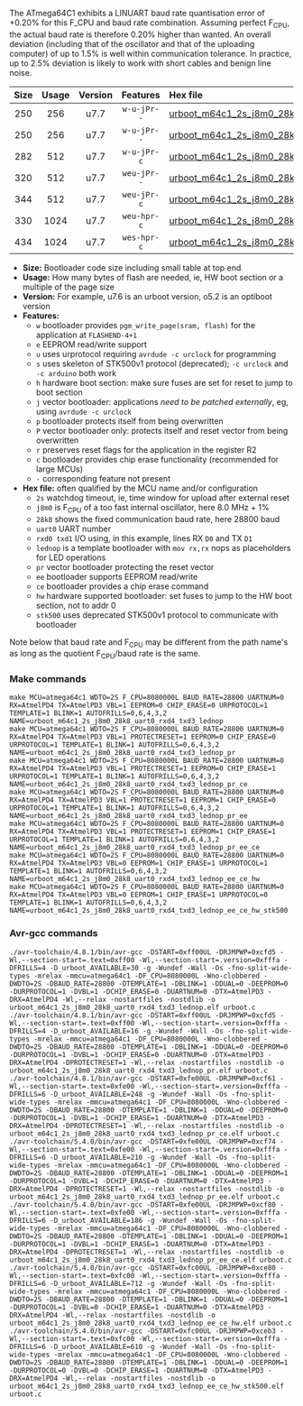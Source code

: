 The ATmega64C1 exhibits a LINUART baud rate quantisation error of +0.20% for this F_CPU and baud rate combination. Assuming perfect F<sub>CPU</sub>, the actual baud rate is therefore 0.20% higher than wanted. An overall deviation (including that of the oscillator and that of the uploading computer) of up to 1.5% is well within communication tolerance. In practice, up to 2.5% deviation is likely to work with short cables and benign line noise.

|Size|Usage|Version|Features|Hex file|
|:-:|:-:|:-:|:-:|:--|
|250|256|u7.7|`w-u-jPr--`|[urboot_m64c1_2s_j8m0_28k8_uart0_rxd4_txd3_lednop.hex](https://raw.githubusercontent.com/stefanrueger/urboot.hex/main/mcus/atmega64c1/watchdog_2_s/internal_oscillator+1%/+8m000000_hz/++28k8_baud/uart0_rxd4_txd3/lednop/urboot_m64c1_2s_j8m0_28k8_uart0_rxd4_txd3_lednop.hex)|
|250|256|u7.7|`w-u-jPr--`|[urboot_m64c1_2s_j8m0_28k8_uart0_rxd4_txd3_lednop_pr.hex](https://raw.githubusercontent.com/stefanrueger/urboot.hex/main/mcus/atmega64c1/watchdog_2_s/internal_oscillator+1%/+8m000000_hz/++28k8_baud/uart0_rxd4_txd3/lednop/urboot_m64c1_2s_j8m0_28k8_uart0_rxd4_txd3_lednop_pr.hex)|
|282|512|u7.7|`w-u-jPr-c`|[urboot_m64c1_2s_j8m0_28k8_uart0_rxd4_txd3_lednop_pr_ce.hex](https://raw.githubusercontent.com/stefanrueger/urboot.hex/main/mcus/atmega64c1/watchdog_2_s/internal_oscillator+1%/+8m000000_hz/++28k8_baud/uart0_rxd4_txd3/lednop/urboot_m64c1_2s_j8m0_28k8_uart0_rxd4_txd3_lednop_pr_ce.hex)|
|320|512|u7.7|`weu-jPr--`|[urboot_m64c1_2s_j8m0_28k8_uart0_rxd4_txd3_lednop_pr_ee.hex](https://raw.githubusercontent.com/stefanrueger/urboot.hex/main/mcus/atmega64c1/watchdog_2_s/internal_oscillator+1%/+8m000000_hz/++28k8_baud/uart0_rxd4_txd3/lednop/urboot_m64c1_2s_j8m0_28k8_uart0_rxd4_txd3_lednop_pr_ee.hex)|
|344|512|u7.7|`weu-jPr-c`|[urboot_m64c1_2s_j8m0_28k8_uart0_rxd4_txd3_lednop_pr_ee_ce.hex](https://raw.githubusercontent.com/stefanrueger/urboot.hex/main/mcus/atmega64c1/watchdog_2_s/internal_oscillator+1%/+8m000000_hz/++28k8_baud/uart0_rxd4_txd3/lednop/urboot_m64c1_2s_j8m0_28k8_uart0_rxd4_txd3_lednop_pr_ee_ce.hex)|
|330|1024|u7.7|`weu-hpr-c`|[urboot_m64c1_2s_j8m0_28k8_uart0_rxd4_txd3_lednop_ee_ce_hw.hex](https://raw.githubusercontent.com/stefanrueger/urboot.hex/main/mcus/atmega64c1/watchdog_2_s/internal_oscillator+1%/+8m000000_hz/++28k8_baud/uart0_rxd4_txd3/lednop/urboot_m64c1_2s_j8m0_28k8_uart0_rxd4_txd3_lednop_ee_ce_hw.hex)|
|434|1024|u7.7|`wes-hpr-c`|[urboot_m64c1_2s_j8m0_28k8_uart0_rxd4_txd3_lednop_ee_ce_hw_stk500.hex](https://raw.githubusercontent.com/stefanrueger/urboot.hex/main/mcus/atmega64c1/watchdog_2_s/internal_oscillator+1%/+8m000000_hz/++28k8_baud/uart0_rxd4_txd3/lednop/urboot_m64c1_2s_j8m0_28k8_uart0_rxd4_txd3_lednop_ee_ce_hw_stk500.hex)|

- **Size:** Bootloader code size including small table at top end
- **Usage:** How many bytes of flash are needed, ie, HW boot section or a multiple of the page size
- **Version:** For example, u7.6 is an urboot version, o5.2 is an optiboot version
- **Features:**
  + `w` bootloader provides `pgm_write_page(sram, flash)` for the application at `FLASHEND-4+1`
  + `e` EEPROM read/write support
  + `u` uses urprotocol requiring `avrdude -c urclock` for programming
  + `s` uses skeleton of STK500v1 protocol (deprecated); `-c urclock` and `-c arduino` both work
  + `h` hardware boot section: make sure fuses are set for reset to jump to boot section
  + `j` vector bootloader: applications *need to be patched externally*, eg, using `avrdude -c urclock`
  + `p` bootloader protects itself from being overwritten
  + `P` vector bootloader only: protects itself and reset vector from being overwritten
  + `r` preserves reset flags for the application in the register R2
  + `c` bootloader provides chip erase functionality (recommended for large MCUs)
  + `-` corresponding feature not present
- **Hex file:** often qualified by the MCU name and/or configuration
  + `2s` watchdog timeout, ie, time window for upload after external reset
  + `j8m0` is F<sub>CPU</sub> of a too fast internal oscillator, here 8.0 MHz + 1%
  + `28k8` shows the fixed communication baud rate, here 28800 baud
  + `uart0` UART number
  + `rxd0 txd1` I/O using, in this example, lines RX `D0` and TX `D1`
  + `lednop` is a template bootloader with `mov rx,rx` nops as placeholders for LED operations
  + `pr` vector bootloader protecting the reset vector
  + `ee` bootloader supports EEPROM read/write
  + `ce` bootloader provides a chip erase command
  + `hw` hardware supported bootloader: set fuses to jump to the HW boot section, not to addr 0
  + `stk500` uses deprecated STK500v1 protocol to communicate with bootloader


Note below that baud rate and F<sub>CPU</sub> may be different from the path name's as long as the quotient F<sub>CPU</sub>/baud rate is the same.

### Make commands
```
make MCU=atmega64c1 WDTO=2S F_CPU=8080000L BAUD_RATE=28800 UARTNUM=0 RX=AtmelPD4 TX=AtmelPD3 VBL=1 EEPROM=0 CHIP_ERASE=0 URPROTOCOL=1 TEMPLATE=1 BLINK=1 AUTOFRILLS=0,6,4,3,2 NAME=urboot_m64c1_2s_j8m0_28k8_uart0_rxd4_txd3_lednop
make MCU=atmega64c1 WDTO=2S F_CPU=8080000L BAUD_RATE=28800 UARTNUM=0 RX=AtmelPD4 TX=AtmelPD3 VBL=1 PROTECTRESET=1 EEPROM=0 CHIP_ERASE=0 URPROTOCOL=1 TEMPLATE=1 BLINK=1 AUTOFRILLS=0,6,4,3,2 NAME=urboot_m64c1_2s_j8m0_28k8_uart0_rxd4_txd3_lednop_pr
make MCU=atmega64c1 WDTO=2S F_CPU=8080000L BAUD_RATE=28800 UARTNUM=0 RX=AtmelPD4 TX=AtmelPD3 VBL=1 PROTECTRESET=1 EEPROM=0 CHIP_ERASE=1 URPROTOCOL=1 TEMPLATE=1 BLINK=1 AUTOFRILLS=0,6,4,3,2 NAME=urboot_m64c1_2s_j8m0_28k8_uart0_rxd4_txd3_lednop_pr_ce
make MCU=atmega64c1 WDTO=2S F_CPU=8080000L BAUD_RATE=28800 UARTNUM=0 RX=AtmelPD4 TX=AtmelPD3 VBL=1 PROTECTRESET=1 EEPROM=1 CHIP_ERASE=0 URPROTOCOL=1 TEMPLATE=1 BLINK=1 AUTOFRILLS=0,6,4,3,2 NAME=urboot_m64c1_2s_j8m0_28k8_uart0_rxd4_txd3_lednop_pr_ee
make MCU=atmega64c1 WDTO=2S F_CPU=8080000L BAUD_RATE=28800 UARTNUM=0 RX=AtmelPD4 TX=AtmelPD3 VBL=1 PROTECTRESET=1 EEPROM=1 CHIP_ERASE=1 URPROTOCOL=1 TEMPLATE=1 BLINK=1 AUTOFRILLS=0,6,4,3,2 NAME=urboot_m64c1_2s_j8m0_28k8_uart0_rxd4_txd3_lednop_pr_ee_ce
make MCU=atmega64c1 WDTO=2S F_CPU=8080000L BAUD_RATE=28800 UARTNUM=0 RX=AtmelPD4 TX=AtmelPD3 VBL=0 EEPROM=1 CHIP_ERASE=1 URPROTOCOL=1 TEMPLATE=1 BLINK=1 AUTOFRILLS=0,6,4,3,2 NAME=urboot_m64c1_2s_j8m0_28k8_uart0_rxd4_txd3_lednop_ee_ce_hw
make MCU=atmega64c1 WDTO=2S F_CPU=8080000L BAUD_RATE=28800 UARTNUM=0 RX=AtmelPD4 TX=AtmelPD3 VBL=0 EEPROM=1 CHIP_ERASE=1 URPROTOCOL=0 TEMPLATE=1 BLINK=1 AUTOFRILLS=0,6,4,3,2 NAME=urboot_m64c1_2s_j8m0_28k8_uart0_rxd4_txd3_lednop_ee_ce_hw_stk500
```

### Avr-gcc commands
```
./avr-toolchain/4.8.1/bin/avr-gcc -DSTART=0xff00UL -DRJMPWP=0xcfd5 -Wl,--section-start=.text=0xff00 -Wl,--section-start=.version=0xfffa -DFRILLS=4 -D_urboot_AVAILABLE=30 -g -Wundef -Wall -Os -fno-split-wide-types -mrelax -mmcu=atmega64c1 -DF_CPU=8080000L -Wno-clobbered -DWDTO=2S -DBAUD_RATE=28800 -DTEMPLATE=1 -DBLINK=1 -DDUAL=0 -DEEPROM=0 -DURPROTOCOL=1 -DVBL=1 -DCHIP_ERASE=0 -DUARTNUM=0 -DTX=AtmelPD3 -DRX=AtmelPD4 -Wl,--relax -nostartfiles -nostdlib -o urboot_m64c1_2s_j8m0_28k8_uart0_rxd4_txd3_lednop.elf urboot.c
./avr-toolchain/4.8.1/bin/avr-gcc -DSTART=0xff00UL -DRJMPWP=0xcfd5 -Wl,--section-start=.text=0xff00 -Wl,--section-start=.version=0xfffa -DFRILLS=4 -D_urboot_AVAILABLE=16 -g -Wundef -Wall -Os -fno-split-wide-types -mrelax -mmcu=atmega64c1 -DF_CPU=8080000L -Wno-clobbered -DWDTO=2S -DBAUD_RATE=28800 -DTEMPLATE=1 -DBLINK=1 -DDUAL=0 -DEEPROM=0 -DURPROTOCOL=1 -DVBL=1 -DCHIP_ERASE=0 -DUARTNUM=0 -DTX=AtmelPD3 -DRX=AtmelPD4 -DPROTECTRESET=1 -Wl,--relax -nostartfiles -nostdlib -o urboot_m64c1_2s_j8m0_28k8_uart0_rxd4_txd3_lednop_pr.elf urboot.c
./avr-toolchain/4.8.1/bin/avr-gcc -DSTART=0xfe00UL -DRJMPWP=0xcf61 -Wl,--section-start=.text=0xfe00 -Wl,--section-start=.version=0xfffa -DFRILLS=6 -D_urboot_AVAILABLE=248 -g -Wundef -Wall -Os -fno-split-wide-types -mrelax -mmcu=atmega64c1 -DF_CPU=8080000L -Wno-clobbered -DWDTO=2S -DBAUD_RATE=28800 -DTEMPLATE=1 -DBLINK=1 -DDUAL=0 -DEEPROM=0 -DURPROTOCOL=1 -DVBL=1 -DCHIP_ERASE=1 -DUARTNUM=0 -DTX=AtmelPD3 -DRX=AtmelPD4 -DPROTECTRESET=1 -Wl,--relax -nostartfiles -nostdlib -o urboot_m64c1_2s_j8m0_28k8_uart0_rxd4_txd3_lednop_pr_ce.elf urboot.c
./avr-toolchain/5.4.0/bin/avr-gcc -DSTART=0xfe00UL -DRJMPWP=0xcf74 -Wl,--section-start=.text=0xfe00 -Wl,--section-start=.version=0xfffa -DFRILLS=6 -D_urboot_AVAILABLE=210 -g -Wundef -Wall -Os -fno-split-wide-types -mrelax -mmcu=atmega64c1 -DF_CPU=8080000L -Wno-clobbered -DWDTO=2S -DBAUD_RATE=28800 -DTEMPLATE=1 -DBLINK=1 -DDUAL=0 -DEEPROM=1 -DURPROTOCOL=1 -DVBL=1 -DCHIP_ERASE=0 -DUARTNUM=0 -DTX=AtmelPD3 -DRX=AtmelPD4 -DPROTECTRESET=1 -Wl,--relax -nostartfiles -nostdlib -o urboot_m64c1_2s_j8m0_28k8_uart0_rxd4_txd3_lednop_pr_ee.elf urboot.c
./avr-toolchain/5.4.0/bin/avr-gcc -DSTART=0xfe00UL -DRJMPWP=0xcf80 -Wl,--section-start=.text=0xfe00 -Wl,--section-start=.version=0xfffa -DFRILLS=6 -D_urboot_AVAILABLE=186 -g -Wundef -Wall -Os -fno-split-wide-types -mrelax -mmcu=atmega64c1 -DF_CPU=8080000L -Wno-clobbered -DWDTO=2S -DBAUD_RATE=28800 -DTEMPLATE=1 -DBLINK=1 -DDUAL=0 -DEEPROM=1 -DURPROTOCOL=1 -DVBL=1 -DCHIP_ERASE=1 -DUARTNUM=0 -DTX=AtmelPD3 -DRX=AtmelPD4 -DPROTECTRESET=1 -Wl,--relax -nostartfiles -nostdlib -o urboot_m64c1_2s_j8m0_28k8_uart0_rxd4_txd3_lednop_pr_ee_ce.elf urboot.c
./avr-toolchain/5.4.0/bin/avr-gcc -DSTART=0xfc00UL -DRJMPWP=0xce80 -Wl,--section-start=.text=0xfc00 -Wl,--section-start=.version=0xfffa -DFRILLS=6 -D_urboot_AVAILABLE=712 -g -Wundef -Wall -Os -fno-split-wide-types -mrelax -mmcu=atmega64c1 -DF_CPU=8080000L -Wno-clobbered -DWDTO=2S -DBAUD_RATE=28800 -DTEMPLATE=1 -DBLINK=1 -DDUAL=0 -DEEPROM=1 -DURPROTOCOL=1 -DVBL=0 -DCHIP_ERASE=1 -DUARTNUM=0 -DTX=AtmelPD3 -DRX=AtmelPD4 -Wl,--relax -nostartfiles -nostdlib -o urboot_m64c1_2s_j8m0_28k8_uart0_rxd4_txd3_lednop_ee_ce_hw.elf urboot.c
./avr-toolchain/5.4.0/bin/avr-gcc -DSTART=0xfc00UL -DRJMPWP=0xceb3 -Wl,--section-start=.text=0xfc00 -Wl,--section-start=.version=0xfffa -DFRILLS=6 -D_urboot_AVAILABLE=610 -g -Wundef -Wall -Os -fno-split-wide-types -mrelax -mmcu=atmega64c1 -DF_CPU=8080000L -Wno-clobbered -DWDTO=2S -DBAUD_RATE=28800 -DTEMPLATE=1 -DBLINK=1 -DDUAL=0 -DEEPROM=1 -DURPROTOCOL=0 -DVBL=0 -DCHIP_ERASE=1 -DUARTNUM=0 -DTX=AtmelPD3 -DRX=AtmelPD4 -Wl,--relax -nostartfiles -nostdlib -o urboot_m64c1_2s_j8m0_28k8_uart0_rxd4_txd3_lednop_ee_ce_hw_stk500.elf urboot.c
```

